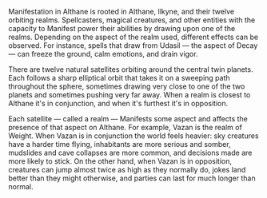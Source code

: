 Manifestation in Althane is rooted in Althane, Ilkyne, and their twelve orbiting realms. Spellcasters, magical creatures, and other entities with the capacity to Manifest power their abilities by drawing upon one of the realms. Depending on the aspect of the realm used, different effects can be observed. For instance, spells that draw from Udasil — the aspect of Decay — can freeze the ground, calm emotions, and drain vigor.

There are twelve natural satellites orbiting around the central twin planets. Each follows a sharp elliptical orbit that takes it on a sweeping path throughout the sphere, sometimes drawing very close to one of the two planets and sometimes pushing very far away. When a realm is closest to Althane it's in conjunction, and when it's furthest it's in opposition.

Each satellite — called a realm — Manifests some aspect and affects the presence of that aspect on Althane. For example, Vazan is the realm of Weight. When Vazan is in conjunction the world feels heavier: sky creatures have a harder time flying, inhabitants are more serious and somber, mudslides and cave collapses are more common, and decisions made are more likely to stick. On the other hand, when Vazan is in opposition, creatures can jump almost twice as high as they normally do, jokes land better than they might otherwise, and parties can last for much longer than normal.
